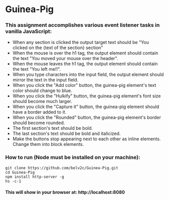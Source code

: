# Guinea-Pig

### This assignment accomplishes various event listener tasks in vanilla JavaScript:

- When any section is clicked the output target text should be "You clicked on the {text of the section} section"
- When the mouse is over the h1 tag, the output element should contain the text "You moved your mouse over the header".
- When the mouse leaves the h1 tag, the output element should contain the text "You left me!!".
- When you type characters into the input field, the output element should mirror the text in the input field.
- When you click the "Add color" button, the guinea-pig element's text color should change to blue.
- When you click the "Hulkify" button, the guinea-pig element's font size should become much larger.
- When you click the "Capture it" button, the guinea-pig element should have a border added to it.
- When you click the "Rounded" button, the guinea-pig element's border should become rounded.
- The first section's text should be bold.
- The last section's text should be bold and italicized.
- Make the buttons stop appearing next to each other as inline elements. Change them into block elements.



### How to run (Node must be installed on your machine):

```
git clone https://github.com/belv2c/Guinea-Pig.git
cd Guinea-Pig
npm install http-server -g
hs -c-1
```
#### This will show in your browser at: http://localhost:8080


